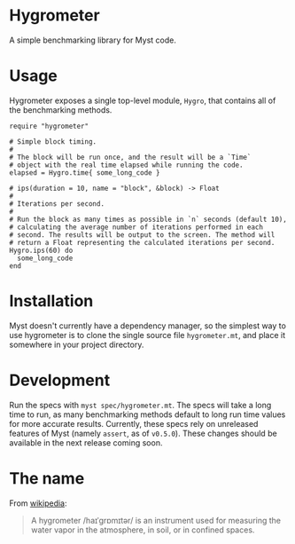 # Hygrometer

A simple benchmarking library for Myst code.

# Usage

Hygrometer exposes a single top-level module, `Hygro`, that contains all of the benchmarking methods.

```myst
require "hygrometer"

# Simple block timing.
#
# The block will be run once, and the result will be a `Time`
# object with the real time elapsed while running the code.
elapsed = Hygro.time{ some_long_code }

# ips(duration = 10, name = "block", &block) -> Float
#
# Iterations per second.
#
# Run the block as many times as possible in `n` seconds (default 10),
# calculating the average number of iterations performed in each
# second. The results will be output to the screen. The method will
# return a Float representing the calculated iterations per second.
Hygro.ips(60) do
  some_long_code
end
```

# Installation

Myst doesn't currently have a dependency manager, so the simplest way to use hygrometer is to clone the single source file `hygrometer.mt`, and place it somewhere in your project directory.

# Development

Run the specs with `myst spec/hygrometer.mt`. The specs will take a long time to run, as many benchmarking methods default to long run time values for more accurate results. Currently, these specs rely on unreleased features of Myst (namely `assert`, as of `v0.5.0`). These changes should be available in the next release coming soon.

# The name

From [wikipedia](https://en.wikipedia.org/wiki/Hygrometer):

>A hygrometer /haɪˈɡrɒmɪtər/ is an instrument used for measuring the water vapor in the atmosphere, in soil, or in confined spaces.
